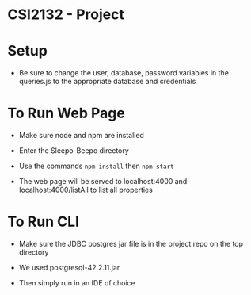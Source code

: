 # CSI2132 - Project

# Setup
- Be sure to change the user, database, password variables in the queries.js to the appropriate database and credentials 

# To Run Web Page
- Make sure node and npm are installed

- Enter the Sleepo-Beepo directory

- Use the commands
`npm install` then
`npm start`

- The web page will be served to localhost:4000 and localhost:4000/listAll to list all properties

# To Run CLI
- Make sure the JDBC postgres jar file is in the project repo on the top directory

- We used postgresql-42.2.11.jar

- Then simply run in an IDE of choice
